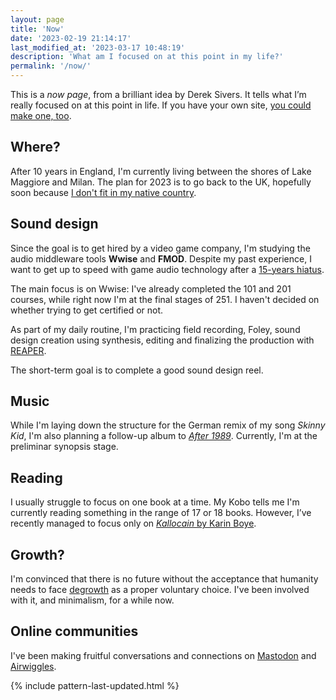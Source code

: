 ```yaml
---
layout: page
title: 'Now'
date: '2023-02-19 21:14:17'
last_modified_at: '2023-03-17 10:48:19'
description: 'What am I focused on at this point in my life?'
permalink: '/now/'
---
```

This is a _now page_, from a brilliant idea by Derek Sivers. It tells what I’m really focused on at this point in life. If you have your own site, [you could make one, too](https://nownownow.com/about).

## Where?

After 10 years in England, I'm currently living between the shores of Lake Maggiore and Milan. The plan for 2023 is to go back to the UK, hopefully soon because <a href="{{ site.url }}/blog/making-mistakes/">I don't fit in my native country</a>.

## Sound design

Since the goal is to get hired by a video game company, I'm studying the audio middleware tools **Wwise** and **FMOD**. Despite my past experience, I want to get up to speed with game audio technology after a [15-years hiatus](/work/sound-design/ruff-trigger-playstation2-game/). 

The main focus is on Wwise: I've already completed the 101 and 201 courses, while right now I'm at the final stages of 251. I haven't decided on whether trying to get certified or not.

As part of my daily routine, I'm practicing field recording, Foley, sound design creation using synthesis, editing and finalizing the production with [REAPER](/blog/tag/reaper/).

The short-term goal is to complete a good sound design reel.

## Music

While I'm laying down the structure for the German remix of my song _Skinny Kid_, I'm also planning a follow-up album to [_After 1989_](/work/music/after-1989/). Currently, I'm at the preliminar synopsis stage.

## Reading

I usually struggle to focus on one book at a time. My Kobo tells me I'm currently reading something in the range of 17 or 18 books. However, I’ve recently managed to focus only on [*Kallocain* by Karin Boye](https://en.wikipedia.org/wiki/Kallocain).

## Growth?

I'm convinced that there is no future without the acceptance that humanity needs to face [degrowth](/blog/degrowth/) as a proper voluntary choice. I've been involved with it, and minimalism, for a while now.

## Online communities

I've been making fruitful conversations and connections on [Mastodon](https://indieweb.social/@m2m) and [Airwiggles](https://www.airwiggles.com/home).

{% include pattern-last-updated.html %}